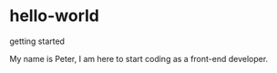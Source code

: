 # hello-world
getting started

My name is Peter, I am here to start coding as a front-end developer.
